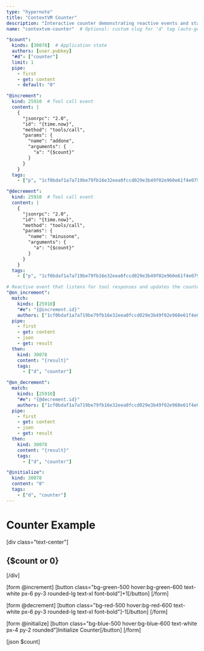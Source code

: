 ```yaml
---
type: "hypernote"
title: "ContextVM Counter"
description: "Interactive counter demonstrating reactive events and state management"
name: "contextvm-counter"  # Optional: custom slug for 'd' tag (auto-generated from title if omitted)

"$count":
  kinds: [30078]  # Application state
  authors: [user.pubkey]
  "#d": ["counter"]
  limit: 1
  pipe:
    - first
    - get: content
    - default: "0"

"@increment":
  kind: 25910  # Tool call event
  content: |
    {
      "jsonrpc": "2.0",
      "id": "{time.now}",
      "method": "tools/call",
      "params": {
        "name": "addone",
        "arguments": {
          "a": "{$count}"
        }
      }
    }
  tags:
    - ["p", "1cf0bdaf1a7a719be79fb16e32eea0fccd029e3b49f02e960e61f4e079ab96dd"]

"@decrement":
  kind: 25910  # Tool call event
  content: |
    {
      "jsonrpc": "2.0",
      "id": "{time.now}",
      "method": "tools/call",
      "params": {
        "name": "minusone",
        "arguments": {
          "a": "{$count}"
        }
      }
    }
  tags:
    - ["p", "1cf0bdaf1a7a719be79fb16e32eea0fccd029e3b49f02e960e61f4e079ab96dd"]

# Reactive event that listens for tool responses and updates the counter
"@on_increment":
  match:
    kinds: [25910]
    "#e": "{@increment.id}"
    authors: ["1cf0bdaf1a7a719be79fb16e32eea0fccd029e3b49f02e960e61f4e079ab96dd"]
  pipe:
    - first
    - get: content
    - json
    - get: result
  then:
    kind: 30078
    content: "{result}"
    tags:
      - ["d", "counter"]

"@on_decrement":
  match:
    kinds: [25910]
    "#e": "{@decrement.id}"
    authors: ["1cf0bdaf1a7a719be79fb16e32eea0fccd029e3b49f02e960e61f4e079ab96dd"]
  pipe:
    - first
    - get: content
    - json
    - get: result
  then:
    kind: 30078
    content: "{result}"
    tags:
      - ["d", "counter"]

"@initialize":
  kind: 30078
  content: "0"
  tags:
    - ["d", "counter"]
---
```


# Counter Example

[div class="text-center"]
## {$count or 0}
[/div]

[form @increment]
  [button class="bg-green-500 hover:bg-green-600 text-white px-6 py-3 rounded-lg text-xl font-bold"]+1[/button]
[/form]

[form @decrement]
  [button class="bg-red-500 hover:bg-red-600 text-white px-6 py-3 rounded-lg text-xl font-bold"]-1[/button]
[/form]

[form @initialize]
  [button class="bg-blue-500 hover:bg-blue-600 text-white px-4 py-2 rounded"]Initialize Counter[/button]
[/form]

[json $count]